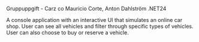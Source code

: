 Gruppuppgift - Carz co
Mauricio Corte, Anton Dahlström
.NET24

A console application with an interactive UI that simulates an online car shop.
User can see all vehicles and filter through specific types of vehicles. 
User can also choose to buy or reserve a vehicle.